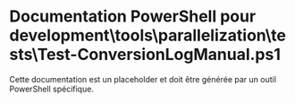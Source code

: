 # Documentation PowerShell pour development\tools\parallelization\tests\Test-ConversionLogManual.ps1

Cette documentation est un placeholder et doit être générée par un outil PowerShell spécifique.
